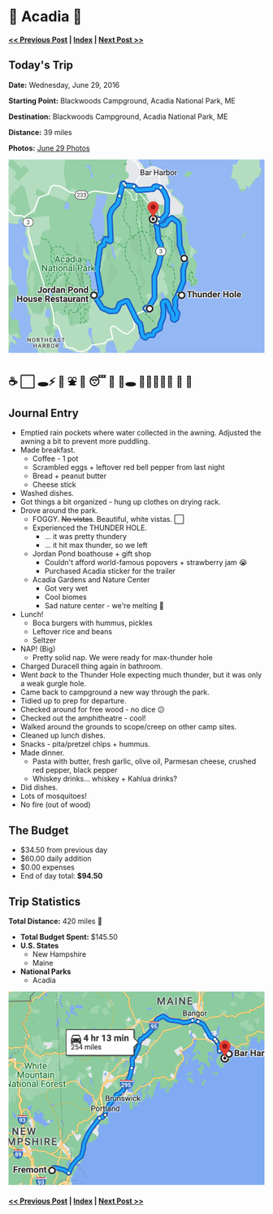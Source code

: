 # 🌲 Acadia 🌲

####  [<< Previous Post](https://jay-d.me/2016RT-06-28) | [Index](https://jay-d.me/2016RT) | [Next Post >>](https://jay-d.me/2016RT-06-30)

## Today's Trip

**Date:** Wednesday, June 29, 2016

**Starting Point:** Blackwoods Campground, Acadia National Park, ME

**Destination:** Blackwoods Campground, Acadia National Park, ME

**Distance:** 39 miles

**Photos:** [June 29 Photos](https://jay-d.me/2016RT-06-29-photos)

![map of acadia](../maps/day/06-29.png "day map")

##  ☕️ ⬜️ 🕳⚡️ 🛶 ⛲️ 🍔 😴 🔋 🫧🕳 🚶🏻‍♀️🚶🏻 🍝 🦟

## Journal Entry

* Emptied rain pockets where water collected in the awning. Adjusted the awning a bit to prevent more puddling.
* Made breakfast.
    * Coffee - 1 pot
    * Scrambled eggs + leftover red bell pepper from last night
    * Bread + peanut butter
    * Cheese stick
* Washed dishes.
* Got things a bit organized - hung up clothes on drying rack.
* Drove around the park.
    * FOGGY. ~~No vistas~~. Beautiful, white vistas. ⬜️
    * Experienced the THUNDER HOLE.
        * ... it was pretty thundery
        * ... it hit max thunder, so we left
    * Jordan Pond boathouse + gift shop
        * Couldn't afford world-famous popovers + strawberry jam 😭
        * Purchased Acadia sticker for the trailer
    * Acadia Gardens and Nature Center
        * Got very wet
        * Cool biomes
        * Sad nature center - we're melting 🫠
* Lunch!
    * Boca burgers with hummus, pickles
    * Leftover rice and beans
    * Seltzer
* NAP! (Big)
    * Pretty solid nap. We were ready for max-thunder hole
* Charged Duracell thing again in bathroom.
* Went *back* to the Thunder Hole expecting much thunder, but it was only a weak gurgle hole.
* Came back to campground a new way through the park.
* Tidied up to prep for departure.
* Checked around for free wood - no dice 😕
* Checked out the amphitheatre - cool!
* Walked around the grounds to scope/creep on other camp sites.
* Cleaned up lunch dishes.
* Snacks - pita/pretzel chips + hummus.
* Made dinner.
    * Pasta with butter, fresh garlic, olive oil, Parmesan cheese, crushed red pepper, black pepper
    * Whiskey drinks... whiskey + Kahlua drinks?
* Did dishes.
* Lots of mosquitoes!
* No fire (out of wood)

## The Budget

* $34.50 from previous day
* $60.00 daily addition
* $0.00 expenses
* End of day total: **$94.50**

## Trip Statistics

**Total Distance:** 420 miles 🥦
* **Total Budget Spent:** $145.50
* **U.S. States**
    * New Hampshire
    * Maine
* **National Parks**
    * Acadia

![total trip from fremont to acadia](../maps/total/06-29-total.png "total trip map")

####  [<< Previous Post](https://jay-d.me/2016RT-06-28) | [Index](https://jay-d.me/2016RT) | [Next Post >>](https://jay-d.me/2016RT-06-30)